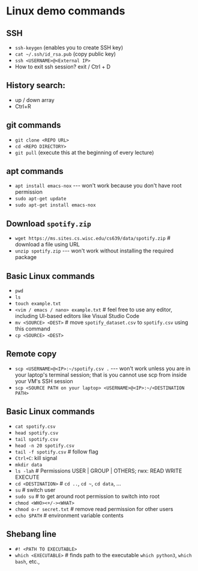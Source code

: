 # Linux demo commands

## SSH
- `ssh-keygen` (enables you to create SSH key)
- `cat ~/.ssh/id_rsa.pub` (copy public key)
- `ssh <USERNAME>@<External IP>`
- How to exit ssh session? exit / Ctrl + D

## History search: 
- up / down array
- Ctrl+R

## git commands

- `git clone <REPO URL>`
- `cd <REPO DIRECTORY>`
- `git pull` (execute this at the beginning of every lecture)

## apt commands

- `apt install emacs-nox` --- won't work because you don't have root permission
- `sudo apt-get update`
- `sudo apt-get install emacs-nox`

## Download `spotify.zip`
- `wget https://ms.sites.cs.wisc.edu/cs639/data/spotify.zip` # download a file using URL
- `unzip spotify.zip` --- won't work without installing the required package

## Basic Linux commands

- `pwd` 
- `ls` 
- `touch example.txt` 
- `<vim / emacs / nano> example.txt` # feel free to use any editor, including UI-based editors like Visual Studio Code
- `mv <SOURCE> <DEST>` # move `spotify_dataset.csv` to `spotify.csv` using this command
- `cp <SOURCE> <DEST>` 

## Remote copy
- `scp <USERNAME>@<IP>:~/spotify.csv .` --- won't work unless you are in your laptop's terminal session; that is you cannot use scp from inside your VM's SSH session
- `scp <SOURCE PATH on your laptop> <USERNAME>@<IP>:~/<DESTINATION PATH>`

## Basic Linux commands
- `cat spotify.csv` 
- `head spotify.csv`
- `tail spotify.csv`
- `head -n 20 spotify.csv`
- `tail -f spotify.csv` # follow flag
- `Ctrl+C`: kill signal
- `mkdir data`
- `ls -lah` # Permissions USER | GROUP | OTHERS; rwx: READ WRITE EXECUTE
- `cd <DESTINATION>` # `cd ..`, `cd ~`, `cd data`, ...
- `su` # switch user
- `sudo su` # to get around root permission to switch into root
- `chmod <WHO><+/-><WHAT>`
- `chmod o-r secret.txt` # remove read permission for other users
- `echo $PATH` # environment variable contents

## Shebang line
- `#! <PATH TO EXECUTABLE>`
- `which <EXECUTABLE>` # finds path to the executable `which python3`, `which bash`, etc.,
